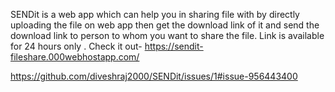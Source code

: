 SENDit is a web app which can help you in sharing file with by directly uploading the file on web app then get the download link of it and send the download link to person to whom you want to share the file.
Link is available for 24 hours only . 
Check it out-    https://sendit-fileshare.000webhostapp.com/

https://github.com/diveshraj2000/SENDit/issues/1#issue-956443400
